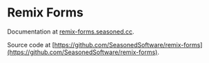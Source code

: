 # Remix Forms

Documentation at [remix-forms.seasoned.cc](https://remix-forms.seasoned.cc).

Source code at [https://github.com/SeasonedSoftware/remix-forms](https://github.com/SeasonedSoftware/remix-forms).

